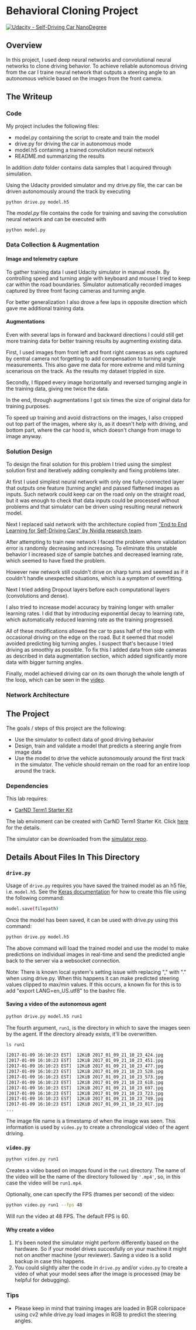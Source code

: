 # Behavioral Cloning Project

[![Udacity - Self-Driving Car NanoDegree](https://s3.amazonaws.com/udacity-sdc/github/shield-carnd.svg)](http://www.udacity.com/drive)

Overview
---
In this project, I used deep neural networks and convolutional neural networks to clone driving behavior. To achieve reliable autonomous driving from the car I traine neural network that outputs a steering angle to an autonomous vehicle based on the images from the front camera.

The Writeup
---

### Code

My project includes the following files:

 - model.py containing the script to create and train the model 
 - drive.py for driving the car in autonomous mode 
 - model.h5 containing a trained convolution neural network 
 - README.md summarizing the results 
 
In addition _data_ folder contains data samples that I acquired through simulation. 

Using the Udacity provided simulator and my drive.py file, the car can be driven autonomously around the track by executing
```
python drive.py model.h5
```

The _model.py_ file contains the code for training and saving the convolution neural network and can be executed with 
```
python model.py
```

###  Data Collection & Augmentation

#### Image and telemetry capture

To gather training data I used Udacity simulator in manual mode. By controlling speed and turning angle with keyboard and mouse I tried to keep car within the road boundaries. Simulator automatically recorded images captured by three front facing cameras and turning angle.

For better generalization I also drove a few laps in opposite direction which gave me additional training data.

#### Augmentations

Even with several laps in forward and backward directions I could still get more training data for better training results by augmenting existing data. 

First, I used images from front left and front right cameras as sets captured by central camera not forgetting to add compensation to turning angle measurements. This also gave me data for more extreme and mild turning scenarious on the track. As the results my dataset trippled in size.

Secondly, I flipped every image horizontally and reversed turnging angle in the training data, giving me twice the data.

In the end, through augmentations I got six times the size of original data for training purposes.

To speed up training and avoid distractions on the images, I also cropped out top part of the images, where sky is, as it doesn't help with driving, and bottom part, where the car hood is, which doesn't change from image to image anyway.

### Solution Design

To design the final solution for this problem I tried using the simplest solution first and iteratively adding complexity and fixing problems later. 

At first I used simplest neural network with only one fully-connected layer that outputs one feature (turning angle) and passed flattened images as inputs. Such network could keep car on the road only on the straight road, but it was enough to check that data inputs could be processed without problems and that simulator can be driven using resulting neural network model. 

Next I replaced said network with the architecture copied from ["End to End Learning for Self-Driving Cars" by Nvidia research team](http://images.nvidia.com/content/tegra/automotive/images/2016/solutions/pdf/end-to-end-dl-using-px.pdf). 

After attempting to train new network I faced the problem where validation error is randomly decreasing and increasing. To eliminate this unstable behavior I increased size of sample batches and decreased learning rate, which seemed to have fixed the problem. 

However new network still couldn't drive on sharp turns and seemed as if it couldn't handle unexpected situations, which is a symptom of overfitting. 

Next I tried adding Dropout layers before each computational layers (convolutions and dense). 

I also tried to increase model accuracy by training longer with smaller learning rates. I did that by introducing exponential decay to learning rate, which automatically reduced learning rate as the training progressed. 

All of these modifications allowed the car to pass half of the loop with occasional driving on the edge on the road. But it seemed that model avoided predicting big turning angles. I suspect that's because I tried driving as smoothly as possible. To fix this I added data from side cameras as described in data augmentation section, which added significantly more data with bigger turning angles. 

Finally, model achieved driving car on its own thorugh the whole length of the loop, which can be seen in the [video](https://youtu.be/wZrne38rO3M).

### Network Architecture



The Project
---
The goals / steps of this project are the following:
* Use the simulator to collect data of good driving behavior 
* Design, train and validate a model that predicts a steering angle from image data
* Use the model to drive the vehicle autonomously around the first track in the simulator. The vehicle should remain on the road for an entire loop around the track.

### Dependencies
This lab requires:

* [CarND Term1 Starter Kit](https://github.com/udacity/CarND-Term1-Starter-Kit)

The lab enviroment can be created with CarND Term1 Starter Kit. Click [here](https://github.com/udacity/CarND-Term1-Starter-Kit/blob/master/README.md) for the details.

The simulator can be downloaded from the [simulator repo](https://github.com/udacity/self-driving-car-sim).

## Details About Files In This Directory

### `drive.py`

Usage of `drive.py` requires you have saved the trained model as an h5 file, i.e. `model.h5`. See the [Keras documentation](https://keras.io/getting-started/faq/#how-can-i-save-a-keras-model) for how to create this file using the following command:
```sh
model.save(filepath)
```

Once the model has been saved, it can be used with drive.py using this command:

```sh
python drive.py model.h5
```

The above command will load the trained model and use the model to make predictions on individual images in real-time and send the predicted angle back to the server via a websocket connection.

Note: There is known local system's setting issue with replacing "," with "." when using drive.py. When this happens it can make predicted steering values clipped to max/min values. If this occurs, a known fix for this is to add "export LANG=en_US.utf8" to the bashrc file.

#### Saving a video of the autonomous agent

```sh
python drive.py model.h5 run1
```

The fourth argument, `run1`, is the directory in which to save the images seen by the agent. If the directory already exists, it'll be overwritten.

```sh
ls run1

[2017-01-09 16:10:23 EST]  12KiB 2017_01_09_21_10_23_424.jpg
[2017-01-09 16:10:23 EST]  12KiB 2017_01_09_21_10_23_451.jpg
[2017-01-09 16:10:23 EST]  12KiB 2017_01_09_21_10_23_477.jpg
[2017-01-09 16:10:23 EST]  12KiB 2017_01_09_21_10_23_528.jpg
[2017-01-09 16:10:23 EST]  12KiB 2017_01_09_21_10_23_573.jpg
[2017-01-09 16:10:23 EST]  12KiB 2017_01_09_21_10_23_618.jpg
[2017-01-09 16:10:23 EST]  12KiB 2017_01_09_21_10_23_697.jpg
[2017-01-09 16:10:23 EST]  12KiB 2017_01_09_21_10_23_723.jpg
[2017-01-09 16:10:23 EST]  12KiB 2017_01_09_21_10_23_749.jpg
[2017-01-09 16:10:23 EST]  12KiB 2017_01_09_21_10_23_817.jpg
...
```

The image file name is a timestamp of when the image was seen. This information is used by `video.py` to create a chronological video of the agent driving.

### `video.py`

```sh
python video.py run1
```

Creates a video based on images found in the `run1` directory. The name of the video will be the name of the directory followed by `'.mp4'`, so, in this case the video will be `run1.mp4`.

Optionally, one can specify the FPS (frames per second) of the video:

```sh
python video.py run1 --fps 48
```

Will run the video at 48 FPS. The default FPS is 60.

#### Why create a video

1. It's been noted the simulator might perform differently based on the hardware. So if your model drives succesfully on your machine it might not on another machine (your reviewer). Saving a video is a solid backup in case this happens.
2. You could slightly alter the code in `drive.py` and/or `video.py` to create a video of what your model sees after the image is processed (may be helpful for debugging).

### Tips
- Please keep in mind that training images are loaded in BGR colorspace using cv2 while drive.py load images in RGB to predict the steering angles.


